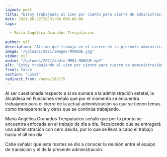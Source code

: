```yaml
---
layout: post
title: "Estoy trabajando al cien por ciento para cierre de administración -  Alcaldesa"
date: 2021-06-22T20:31:00.000-06:00
tags:
  
  - María Angélica Granados Trespalacios
  
author: nil
description: "Afirma que trabaja en el cierre de la presente administración."
image: "/uploads/2021/images-MANQUE.jpg"
video: nil
audio: "/uploads/2021/audio-MM04_MANQUE.mp3"
alt: "Estoy trabajando al cien por ciento para cierre de administración -  Alcaldesa"
front: false
section: "Local"
redirect_from: /news/185175
---
```


Al ser cuestionada respecto a si se sumará a la administración estatal, la Alcaldesa en Funciones señaló que por el momento se encuentra trabajando para el cierre de la actual administración ya que se tienen temas como transparencia y otros que se continúa trabajando.

María Angélica Granados Trespalacios señaló que por lo pronto se encuentra enfocada en el trabajo de día a día. Recalcando que se entregará una administración con cero deuda, por lo que se lleva a cabo el trabajo hasta el último día.

Cabe señalar que este martes se dio a conocer la reunión entre el equipo de transición y el de la presente administración.
